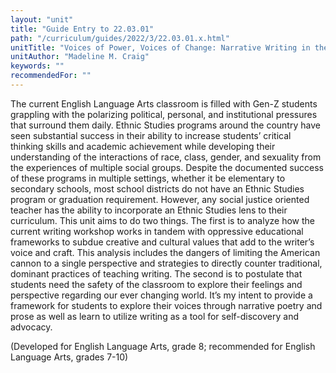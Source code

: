 ```yaml
---
layout: "unit"
title: "Guide Entry to 22.03.01"
path: "/curriculum/guides/2022/3/22.03.01.x.html"
unitTitle: "Voices of Power, Voices of Change: Narrative Writing in the English Language Arts Classroom"
unitAuthor: "Madeline M. Craig"
keywords: ""
recommendedFor: ""
---
```

<main>
  <p>The current English Language Arts classroom is filled with Gen-Z students grappling with the polarizing political, personal, and institutional pressures that surround them daily. Ethnic Studies programs around the country have seen substantial success in their ability to increase students&rsquo; critical thinking skills and academic achievement while developing their understanding of the interactions of race, class, gender, and sexuality from the experiences of multiple social groups. Despite the documented success of these programs in multiple settings, whether it be elementary to secondary schools, most school districts do not have an Ethnic Studies program or graduation requirement. However, any social justice oriented teacher has the ability to incorporate an Ethnic Studies lens to their curriculum. This unit aims to do two things. The first is to analyze how the current writing workshop works in tandem with oppressive educational frameworks to subdue creative and cultural values that add to the writer&rsquo;s voice and craft. This analysis includes the dangers of limiting the American cannon to a single perspective and strategies to directly counter traditional, dominant practices of teaching writing. The second is to postulate that students need the safety of the classroom to explore their feelings and perspective regarding our ever changing world. It&rsquo;s my intent to provide a framework for students to explore their voices through narrative poetry and prose as well as learn to utilize writing as a tool for self-discovery and advocacy.</p>

  <p>(Developed for English Language Arts, grade 8; recommended for English Language Arts, grades 7-10)</p>
</main>
